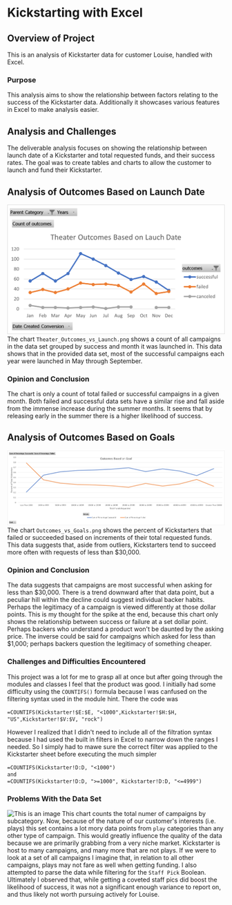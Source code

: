 # Kickstarting with Excel

## **Overview of Project**
This is an analysis of Kickstarter data for customer Louise, handled with Excel.
### **Purpose**
This analysis aims to show the relationship between factors relating to the success of the Kickstarter data. Additionally it showcases various features in Excel to make analysis easier.
## **Analysis and Challenges**
The deliverable analysis focuses on showing the relationship between launch date of a Kickstarter and total requested funds, and their success rates. The goal was to create tables and charts to allow the customer to launch and fund their Kickstarter.
## Analysis of Outcomes Based on Launch Date
![This is an image](Resources/Theater_Outcomes_vs_Launch.png)
The chart `Theater_Outcomes_vs_Launch.png` shows a count of all campaigns in the data set grouped by success and month it was launched in. This data shows that in the provided data set, most of the successful campaigns each year were launched in May through September. 
### Opinion and Conclusion
The chart is only a count of total failed or successful campaigns in a given month. Both failed and successful data sets have a similar rise and fall aside from the immense increase during the summer months. It seems that by releasing early in the summer there is a higher likelihood of success.
## Analysis of Outcomes Based on Goals
![This is an image](Resources/Outcomes_vs_Goals.png)
The chart `Outcomes_vs_Goals.png` shows the percent of Kickstarters that failed or succeeded based on increments of their total requested funds. This data suggests that, aside from outliers, Kickstarters tend to succeed more often with requests of less than $30,000.
### Opinion and Conclusion
The data suggests that campaigns are most successful when asking for less than $30,000. There is a trend downward after that data point, but a peculiar hill within the decline could suggest individual backer habits. Perhaps the legitimacy of a campaign is viewed differently at those dollar points. This is my thought for the spike at the end, because this chart only shows the relationship between success or failure at a set dollar point. Perhaps backers who understand a product won't be daunted by the asking price. The inverse could be said for campaigns which asked for less than $1,000; perhaps backers question the legitimacy of something cheaper.
### Challenges and Difficulties Encountered
This project was a lot for me to grasp all at once but after going through the modules and classes I feel that the product was good.
I initially had some difficulty using the `COUNTIFS()` formula because I was canfused on the filtering syntax used in the module hint.
There the code was
```
=COUNTIFS(Kickstarter!$E:$E, "<1000",Kickstarter!$H:$H, "US",Kickstarter!$V:$V, "rock")
```
However I realized that I didn't need to include all of the filtration syntax because I had used the built in filters in Excel to narrow down the ranges I needed. So I simply had to mawe sure the correct filter was applied to the Kickstarter sheet before executing the much simpler
```
=COUNTIFS(Kickstarter!D:D, "<1000")
and
=COUNTIFS(Kickstarter!D:D, ">=1000", Kickstarter!D:D, "<=4999")
```
### Problems With the Data Set
![This is an image](Outcomes_by_Category.png)
This chart counts the total numer of campaigns by subcategory. Now, because of the nature of our customer's interests (i.e. plays) this set contains a lot mory data points from `play` categories than any other type of campaign. This would greatly influence the quality of the data because we are primarily grabbing from a very niche market. Kickstarter is host to many campaigns, and many more that are not plays. If we were to look at a set of all campaigns I imagine that, in relation to all other campaigns, plays may not fare as well when getting funding.
I also attempted to parse the data while filtering for the `Staff Pick` Boolean. Ultimately I observed that, while getting a coveted staff pics did boost the likelihood of success, it was not a significant enough variance to report on, and thus likely not worth pursuing actively for Louise.
